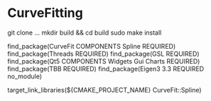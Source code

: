 # CurveFitting
git clone ...
mkdir build && cd build
sudo make install

find_package(CurveFit COMPONENTS Spline REQUIRED)
find_package(Threads REQUIRED)
find_package(GSL REQUIRED)
find_package(Qt5 COMPONENTS Widgets Gui Charts REQUIRED)
find_package(TBB REQUIRED)
find_package(Eigen3 3.3 REQUIRED no_module)

target_link_libraries(${CMAKE_PROJECT_NAME} CurveFit::Spline)

